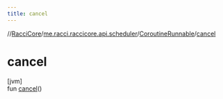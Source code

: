 ```yaml
---
title: cancel
---
```

//[RacciCore](../../../index.html)/[me.racci.raccicore.api.scheduler](../index.html)/[CoroutineRunnable](index.html)/[cancel](cancel.html)



# cancel



[jvm]\
fun [cancel](cancel.html)()




